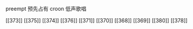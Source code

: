




preempt 预先占有
croon 低声歌唱

[[373]]
[[375]]
[[374]]
[[376]]
[[371]]
[[370]]
[[368]]
[[369]]
[[380]]
[[378]]